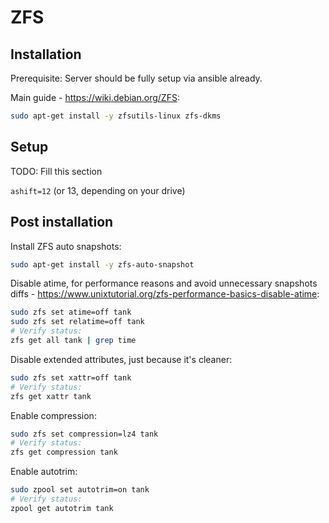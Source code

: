 # ZFS

## Installation

Prerequisite: Server should be fully setup via ansible already.

Main guide - https://wiki.debian.org/ZFS:

```sh
sudo apt-get install -y zfsutils-linux zfs-dkms
```

## Setup

TODO: Fill this section

`ashift=12` (or 13, depending on your drive)

## Post installation

Install ZFS auto snapshots:

```sh
sudo apt-get install -y zfs-auto-snapshot
```

Disable atime, for performance reasons and avoid unnecessary snapshots diffs - <https://www.unixtutorial.org/zfs-performance-basics-disable-atime>:

```sh
sudo zfs set atime=off tank
sudo zfs set relatime=off tank
# Verify status:
zfs get all tank | grep time
```

Disable extended attributes, just because it's cleaner:

```sh
sudo zfs set xattr=off tank
# Verify status:
zfs get xattr tank
```

Enable compression:

```sh
sudo zfs set compression=lz4 tank
# Verify status:
zfs get compression tank
```

Enable autotrim:

```sh
sudo zpool set autotrim=on tank
# Verify status:
zpool get autotrim tank
```
